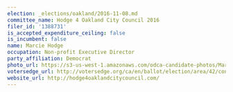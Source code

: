 ```yaml
---
election: _elections/oakland/2016-11-08.md
committee_name: Hodge 4 Oakland City Council 2016
filer_id: '1388731'
is_accepted_expenditure_ceiling: false
is_incumbent: false
name: Marcie Hodge
occupation: Non-profit Executive Director
party_affiliation: Democrat
photo_url: https://s3-us-west-1.amazonaws.com/odca-candidate-photos/Marcie-Hodge.png
votersedge_url: http://votersedge.org/ca/en/ballot/election/area/42/contests/contest/13238/candidate/130761?&county=Alameda%20County&election_authority_id=1
website_url: http://hodge4oaklandcitycouncil.com/
---
```

